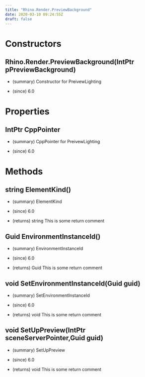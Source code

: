 ```yaml
---
title: "Rhino.Render.PreviewBackground"
date: 2020-03-10 09:24:55Z
draft: false
---
```


# Constructors
## Rhino.Render.PreviewBackground(IntPtr pPreviewBackground)
- (summary) 
     Constructor for PreivewLighting
     
- (since) 6.0
# Properties
## IntPtr CppPointer
- (summary) 
     CppPointer for PreivewLighting
     
- (since) 6.0
# Methods
## string ElementKind()
- (summary) 
     ElementKind
     
- (since) 6.0
- (returns) string This is some return comment
## Guid EnvironmentInstanceId()
- (summary) 
     EnvironmentInstanceId
     
- (since) 6.0
- (returns) Guid This is some return comment
## void SetEnvironmentInstanceId(Guid guid)
- (summary) 
     SetEnvironmentInstanceId
     
- (since) 6.0
- (returns) void This is some return comment
## void SetUpPreview(IntPtr sceneServerPointer,Guid guid)
- (summary) 
     SetUpPreview
     
- (since) 6.0
- (returns) void This is some return comment
